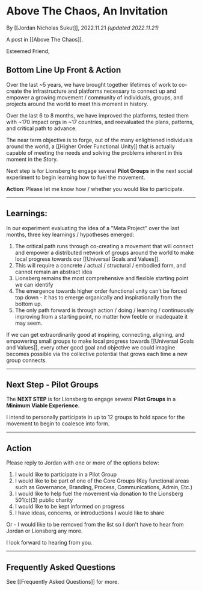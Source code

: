 # Above The Chaos, An Invitation

By [[Jordan Nicholas Sukut]], 2022.11.21 _(updated 2022.11.21)_

A post in [[Above The Chaos]]. 

Esteemed Friend,  

## Bottom Line Up Front & Action

Over the last ~5 years, we have brought together lifetimes of work to co-create the infrastructure and platforms necessary to connect up and empower a growing movement / community of individuals, groups, and projects around the world to meet this moment in history. 

Over the last 6 to 8 months, we have improved the platforms, tested them with ~170 impact orgs in ~17 countries, and reevaluated the plans, patterns, and critical path to advance. 

The near term objective is to forge, out of the many enlightened individuals around the world, a [[Higher Order Functional Unity]] that is actually capable of meeting the needs and solving the problems inherent in this moment in the Story. 

Next step is for Lionsberg to engage several **Pilot Groups** in the next social experiment to begin learning how to fuel the movement. 

**Action**: Please let me know how / whether you would like to participate. 
____
## Learnings: 

In our experiment evaluating the idea of a "Meta Project" over the last months, three key learnings / hypotheses emerged: 
 
1. The critical path runs through co-creating a movement that will connect and empower a distributed network of groups around the world to make local progress towards our [[Universal Goals and Values]]. 
2. This will require a concrete / actual / structural / embodied form, and cannot remain an abstract idea  
3. Lionsberg remains the most comprehensive and flexible starting point we can identify 
4. The emergence towards higher order functional unity can't be forced top down - it has to emerge organically and inspirationally from the bottom up. 
5. The only path forward is through action / doing / learning / continuously improving from a starting point, no matter how feeble or inadequate it may seem.  

If we can get extraordinarily good at inspiring, connecting, aligning, and empowering small groups to make local progress towards [[Universal Goals and Values]], every other good goal and objective we could imagine becomes possible via the collective potential that grows each time a new group connects. 
____
## Next Step - Pilot Groups

The **NEXT STEP** is for Lionsberg to engage several **Pilot Groups** in a **Minimum Viable Experience**. 

I intend to personally participate in up to 12 groups to hold space for the movement to begin to coalesce into form. 
___
## Action

Please reply to Jordan with one or more of the options below: 

1. I would like to participate in a Pilot Group 
2. I would like to be part of one of the Core Groups (Key functional areas such as Governance, Branding, Process, Communications, Admin, Etc.)
3. I would like to help fuel the movement via donation to the Lionsberg 501(c)(3) public charity  
4. I would like to be kept informed on progress 
5. I have ideas, concerns, or introductions I would like to share  

Or - I would like to be removed from the list so I don't have to hear from Jordan or Lionsberg any more. 

I look forward to hearing from you. 

____
## Frequently Asked Questions

See [[Frequently Asked Questions]] for more. 


